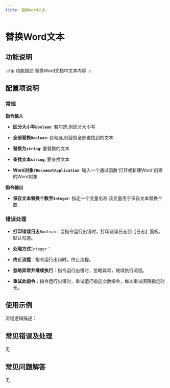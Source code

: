 ```yaml
---
title: 替换Word文本
---
```


# 替换Word文本

## 功能说明

:::tip 功能描述
替换Word文档中文本内容
:::

## 配置项说明

### 常规

**指令输入**

- **区分大小写`Boolean`**: 若勾选,则区分大小写

- **全部替换`Boolean`**: 若勾选,则替换全部查找到的文本

- **替换为`string`**: 要替换的文本

- **查找文本`string`**: 要查找文本

- **Word对象`TDocumentApplication`**: 输入一个通过函数'打开或新建Word'创建的Word对象


**指令输出**

- **保存文本替换个数至`Integer`**: 指定一个变量名称,该变量用于保存文本替换个数

### 错误处理

- **打印错误日志**`Boolean`：当指令运行出错时，打印错误日志到【日志】面板。默认勾选。

- **处理方式**`Integer`：

 - **终止流程**：指令运行出错时，终止流程。

 - **忽略异常并继续执行**：指令运行出错时，忽略异常，继续执行流程。

 - **重试此指令**：指令运行出错时，重试运行指定次数指令，每次重试间隔指定时长。

## 使用示例

流程逻辑描述：

## 常见错误及处理

无

## 常见问题解答

无

